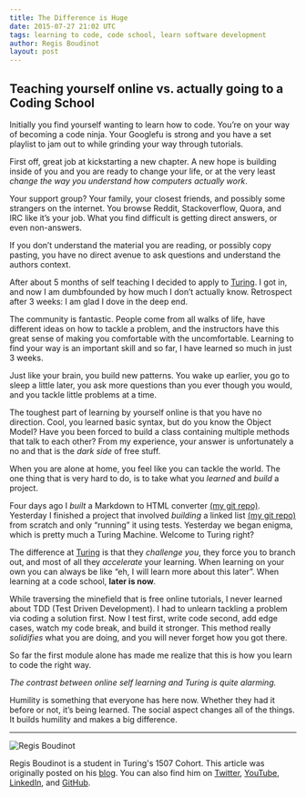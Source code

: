 ```yaml
---
title: The Difference is Huge
date: 2015-07-27 21:02 UTC
tags: learning to code, code school, learn software development
author: Regis Boudinot
layout: post
---
```

## Teaching yourself online vs. actually going to a Coding School

Initially you find yourself wanting to learn how to code. You’re on your way of becoming a code ninja. Your Googlefu is strong and you have a set playlist to jam out to while grinding your way through tutorials.

First off, great job at kickstarting a new chapter. A new hope is building inside of you and you are ready to change your life, or at the very least *change the way you understand how computers actually work*.

Your support group? Your family, your closest friends, and possibly some strangers on the internet. You browse Reddit, Stackoverflow, Quora, and IRC like it’s your job. What you find difficult is getting direct answers, or even non-answers.

If you don’t understand the material you are reading, or possibly copy pasting, you have no direct avenue to ask questions and understand the authors context.

After about 5 months of self teaching I decided to apply to [Turing](http://turing.io). I got in, and now I am dumbfounded by how much I don’t actually know. Retrospect after 3 weeks: I am glad I dove in the deep end.

The community is fantastic. People come from all walks of life, have different ideas on how to tackle a problem, and the instructors have this great sense of making you comfortable with the uncomfortable. Learning to find your way is an important skill and so far, I have learned so much in just 3 weeks.

Just like your brain, you build new patterns. You wake up earlier, you go to sleep a little later, you ask more questions than you ever though you would, and you tackle little problems at a time.

The toughest part of learning by yourself online is that you have no direction. Cool, you learned basic syntax, but do you know the Object Model? Have you been forced to build a class containing multiple methods that talk to each other? From my experience, your answer is unfortunately a no and that is the *dark side* of free stuff.

When you are alone at home, you feel like you can tackle the world. The one thing that is very hard to do, is to take what you *learned* and *build* a project.

Four days ago I *built* a Markdown to HTML converter [(my git repo)](https://github.com/selfup/chisel). Yesterday I finished a project that involved *building* a linked list [(my git repo)](https://github.com/selfup/linked_list) from scratch and only “running” it using tests. Yesterday we began enigma, which is pretty much a Turing Machine. Welcome to Turing right?

The difference at [Turing](http://turing.io) is that they *challenge you*, they force you to branch out, and most of all they *accelerate* your learning. When learning on your own you can always be like “eh, I will learn more about this later”. When learning at a code school, **later is now**.

While traversing the minefield that is free online tutorials, I never learned about TDD (Test Driven Development). I had to unlearn tackling a problem via coding a solution first. Now I test first, write code second, add edge cases, watch my code break, and build it stronger. This method really *solidifies* what you are doing, and you will never forget how you got there.

So far the first module alone has made me realize that this is how you learn to code the right way.

*The contrast between online self learning and Turing is quite alarming.*

Humility is something that everyone has here now. Whether they had it before or not, it’s being learned. The social aspect changes all of the things. It builds humility and makes a big difference.

---
![Regis Boudinot](/Users/daishaversaw/dropbox/blog.turing.io/source/images/article_images/boudinot_regis.jpg)

Regis Boudinot is a student in Turing's 1507 Cohort. This article was originally posted on his [blog](https://medium.com/@rboudinot). You can also find him on [Twitter](https://twitter.com/rboudinot), [YouTube](https://www.youtube.com/channel/UCH0pa284okKo8qKrLdFaOew/playlists), [LinkedIn](https://www.linkedin.com/pub/regis-boudinot/37/7b6/563), and [GitHub](https://github.com/selfup).
